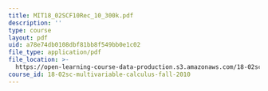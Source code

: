 ```yaml
---
title: MIT18_02SCF10Rec_10_300k.pdf
description: ''
type: course
layout: pdf
uid: a78e74db0108dbf81bb8f549bb0e1c02
file_type: application/pdf
file_location: >-
  https://open-learning-course-data-production.s3.amazonaws.com/18-02sc-multivariable-calculus-fall-2010/a78e74db0108dbf81bb8f549bb0e1c02_MIT18_02SCF10Rec_10_300k.pdf
course_id: 18-02sc-multivariable-calculus-fall-2010
---
```


